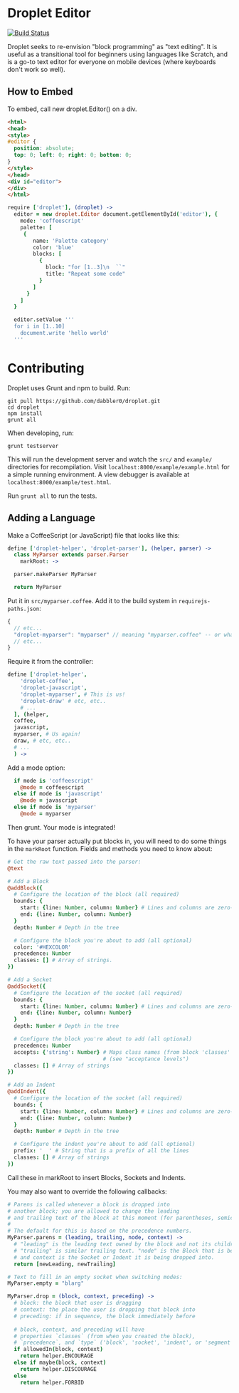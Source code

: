 Droplet Editor
=================

[![Build Status](https://travis-ci.org/dabbler0/droplet.svg?branch=master)](https://travis-ci.org/dabbler0/droplet)

Droplet seeks to re-envision "block programming" as "text editing". It is useful as a transitional tool for beginners using languages like Scratch, and is a go-to text editor for everyone on mobile devices (where keyboards don't work so well).

How to Embed
------------
To embed, call new droplet.Editor() on a div.

```html
<html>
<head>
<style>
#editor {
  position: absolute;
  top: 0; left: 0; right: 0; bottom: 0;
}
</style>
</head>
<div id="editor">
</div>
</html>
```

```coffeescript
require ['droplet'], (droplet) ->
  editor = new droplet.Editor document.getElementById('editor'), {
    mode: 'coffeescript'
    palette: [
     {
        name: 'Palette category'
        color: 'blue'
        blocks: [
          {
            block: "for [1..3]\n  ``"
            title: "Repeat some code"
          }
        ]
      }
    ]
  }

  editor.setValue '''
  for i in [1..10]
    document.write 'hello world'
  '''
```

Contributing
============

Droplet uses Grunt and npm to build. Run:

```shell
git pull https://github.com/dabbler0/droplet.git
cd droplet
npm install
grunt all
```

When developing, run:
```shell
grunt testserver
```

This will run the development server and watch the `src/` and `example/` directories for recompilation. Visit `localhost:8000/example/example.html` for a simple running environment. A view debugger is available at `localhost:8000/example/test.html`.

Run `grunt all` to run the tests.

Adding a Language
-----------------
Make a CoffeeScript (or JavaScript) file that looks like this:

```coffeescript
define ['droplet-helper', 'droplet-parser'], (helper, parser) ->
  class MyParser extends parser.Parser
    markRoot: ->

  parser.makeParser MyParser

  return MyParser
```

Put it in `src/myparser.coffee`. Add it to the build system in `requirejs-paths.json`:

```javascript
{
  // etc...
  "droplet-myparser": "myparser" // meaning "myparser.coffee" -- or whatever you named your file
  // etc...
}
```

Require it from the controller:

```coffeescript
define ['droplet-helper',
    'droplet-coffee',
    'droplet-javascript',
    'droplet-myparser', # This is us!
    'droplet-draw' # etc, etc..
    # ...
  ], (helper,
  coffee,
  javascript,
  myparser, # Us again!
  draw, # etc, etc..
  # ...
  ) ->
```

Add a mode option:

```coffeescript
  if mode is 'coffeescript'
    @mode = coffeescript
  else if mode is 'javascript'
    @mode = javascript
  else if mode is 'myparser'
    @mode = myparser
```

Then grunt. Your mode is integrated!

To have your parser actually put blocks in, you will need to do some things in the `markRoot` function. Fields and methods you need to know about:
```coffeescript
# Get the raw text passed into the parser:
@text

# Add a Block
@addBlock({
  # Configure the location of the block (all required)
  bounds: {
    start: {line: Number, column: Number} # Lines and columns are zero-indexed
    end: {line: Number, column: Number}
  }
  depth: Number # Depth in the tree

  # Configure the block you're about to add (all optional)
  color: '#HEXCOLOR'
  precedence: Number
  classes: [] # Array of strings.
})

# Add a Socket
@addSocket({
  # Configure the location of the socket (all required)
  bounds: {
    start: {line: Number, column: Number} # Lines and columns are zero-indexed
    end: {line: Number, column: Number}
  }
  depth: Number # Depth in the tree

  # Configure the block you're about to add (all optional)
  precedence: Number
  accepts: {'string': Number} # Maps class names (from block 'classes' array) to an acceptance level
                              # (see "acceptance levels")
  classes: [] # Array of strings
})

# Add an Indent
@addIndent({
  # Configure the location of the socket (all required)
  bounds: {
    start: {line: Number, column: Number} # Lines and columns are zero-indexed
    end: {line: Number, column: Number}
  }
  depth: Number # Depth in the tree

  # Configure the indent you're about to add (all optional)
  prefix: '  ' # String that is a prefix of all the lines
  classes: [] # Array of strings
})
```

Call these in markRoot to insert Blocks, Sockets and Indents.

You may also want to override the following callbacks:
```coffeescript
# Parens is called whenever a block is dropped into
# another block; you are allowed to change the leading
# and trailing text of the block at this moment (for parentheses, semicolons, etc.)
#
# The default for this is based on the precedence numbers.
MyParser.parens = (leading, trailing, node, context) ->
  # "leading" is the leading text owned by the block and not its children;
  # "trailing" is similar trailing text. "node" is the Block that is being dropped,
  # and context is the Socket or Indent it is being dropped into.
  return [newLeading, newTrailing]

# Text to fill in an empty socket when switching modes:
MyParser.empty = "blarg"

MyParser.drop = (block, context, preceding) ->
  # block: the block that user is dragging
  # context: the place the user is dropping that block into
  # preceding: if in sequence, the block immediately before
  
  # block, context, and preceding will have
  # properties `classes` (from when you created the block),
  # `precedence`, and `type` ('block', 'socket', 'indent', or 'segment')
  if allowedIn(block, context)
    return helper.ENCOURAGE
  else if maybe(block, context)
    return helper.DISCOURAGE
  else
    return helper.FORBID
```
